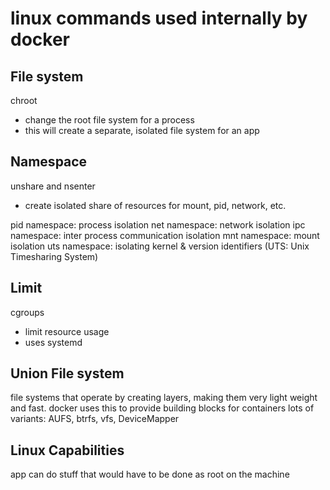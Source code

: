 # linux commands used internally by docker

## File system

chroot

* change the root file system for a process
* this will create a separate, isolated file system for an app

## Namespace

unshare and nsenter

* create isolated share of resources for mount, pid, network, etc.

pid namespace: process isolation
net namespace: network isolation
ipc namespace: inter process communication isolation
mnt namespace: mount isolation
uts namespace: isolating kernel & version identifiers (UTS: Unix Timesharing System)

## Limit

cgroups

* limit resource usage
* uses systemd

## Union File system

file systems that operate by creating layers, making them very light weight and fast.
docker uses this to provide building blocks for containers
lots of variants: AUFS, btrfs, vfs, DeviceMapper

## Linux Capabilities

app can do stuff that would have to be done as root on the machine
